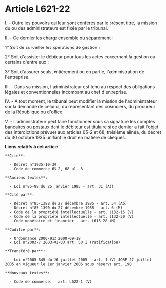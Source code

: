 # Article L621-22

I. - Outre les pouvoirs qui leur sont conférés par le présent titre, la mission du ou des administrateurs est fixée par le
tribunal.

II. - Ce dernier les charge ensemble ou séparément :

1° Soit de surveiller les opérations de gestion ;

2° Soit d'assister le débiteur pour tous les actes concernant la gestion ou certains d'entre eux ;

3° Soit d'assurer seuls, entièrement ou en partie, l'administration de l'entreprise.

III. - Dans sa mission, l'administrateur est tenu au respect des obligations légales et conventionnelles incombant au chef
d'entreprise.

IV. - A tout moment, le tribunal peut modifier la mission de l'administrateur sur la demande de celui-ci, du représentant des
créanciers, du procureur de la République ou d'office.

V. - L'administrateur peut faire fonctionner sous sa signature les comptes bancaires ou postaux dont le débiteur est
titulaire si ce dernier a fait l'objet des interdictions prévues aux articles 65-2 et 68, troisième alinéa, du décret du 30
octobre 1935 unifiant le droit en matière de chèques.

**Liens relatifs à cet article**

	**Cite**:

	  - Décret n°1935-10-30
	  - Code de commerce 65-2, 68 al. 3

	**Anciens textes**:

	  - Loi n°85-98 du 25 janvier 1985 - art. 31 (Ab)

	**Cité par**:

	  - Décret n°85-1388 du 27 décembre 1985 - art. 54 (Ab)
	  - Décret n°85-1390 du 27 décembre 1985 - art. 6 (M)
	  - Code de la propriété intellectuelle - art. L132-15 (V)
	  - Code de la propriété intellectuelle - art. L132-30 (V)
	  - Code monétaire et financier - art. L613-28 (M)

	**Codifié par**:

	  - Ordonnance 2000-912 2000-09-18
	  - Loi n°2003-7 2003-01-03 art. 50 I (ratification)

	**Transféré par**:

	  - Loi n°2005-845 du 26 juillet 2005 - art. 1 (V) JORF 27 juillet 2005 en vigueur le 1er janvier 2006 sous réserve art. 190

	**Nouveaux textes**:

	  - Code de commerce. - art. L622-1 (V)
